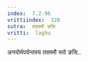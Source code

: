 ```yaml
---
index:  7.2.96
vrittiindex:  328
sutra:  तवममौ ङसि
vritti:  laghu 
---
```


अनयोर्मपर्यन्तस्य तवममौ स्तो ङसि..


